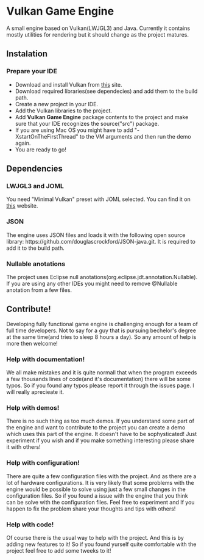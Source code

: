 # Vulkan Game Engine

A small engine based on Vulkan(LWJGL3) and Java. Currently it contains mostly utilities for rendering but it should change as the project matures. 

<h2>Instalation</h2>

 <h3>Prepare your IDE</h3>
 
  * Download and install Vulkan from <a href="https://vulkan.lunarg.com/sdk/home">this</a> site.
  * Download required libraries(see dependecies) and add them to the build path.
  * Create a new project in your IDE.
  * Add the Vulkan libraries to the project.
  * Add <b>Vulkan Game Engine</b> package contents to the project and make sure that your IDE recognizes the source("src") package.
  * If you are using Mac OS you might have to add "-XstartOnTheFirstThread" to the VM arguments and then run the demo again.
  * You are ready to go!
  
  
<h2>Dependencies</h2>

 <h3>LWJGL3 and JOML</h3>

 <p> You need "Minimal Vulkan" preset with JOML selected. You can find it on <a href="https://www.lwjgl.org/download">this</a> website. </p>
 
 <h3> JSON </h3>
 
 <p> The engine uses JSON files and loads it with the following open source library: https://github.com/douglascrockford/JSON-java.git.
It is required to add it to the build path.</p>

<h3> Nullable anotations </h3>

<p> The project uses Eclipse null anotations(org.eclipse.jdt.annotation.Nullable). If you are using any other IDEs you might need to remove @Nullable anotation from a few files. </p>

<h2>Contribute!</h2>
<p>Developing fully functional game engine is challenging enough for a team of full time developers. Not to say for a guy that is pursuing bechelor's degree at the same time(and tries to sleep 8 hours a day). So any amount of help is more then welcome!</p>

<h3>Help with documentation!</h3>

  We all make mistakes and it is quite normall that when the program exceeds a few thousands lines of code(and it's documentation) there will be some typos. So if you found any typos please report it through the issues page. I will really aprecieate it.
  
 <h3>Help with demos!</h3>
 There is no such thing as too much demos. If you understand some part of the engine and want to contribute to the project you can create a demo which uses this part of the engine. It doesn't have to be sophysticated! Just experiment if you wish and if you make something interesting please share it with others! 
 
 <h3>Help with configuration!</h3>
  There are quite a few configuration files with the project. And as there are a lot of hardware configurations. It is very likely that some problems with the engine would be possible to solve using just a few small changes in the configuration files. So if you found a issue with the engine that you think can be solve with the configuration files. Feel free to experiment and If you happen to fix the problem share your thoughts and tips with others!
 
 <h3> Help with code! </h3>
  Of course there is the usual way to help with the project. And this is by adding new features to it! So if you found yurself quite comfortable with the project feel free to add some tweeks to it!
